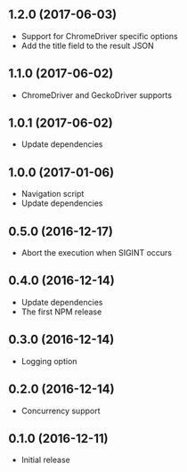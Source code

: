 ## 1.2.0 (2017-06-03)

* Support for ChromeDriver specific options
* Add the title field to the result JSON

## 1.1.0 (2017-06-02)

* ChromeDriver and GeckoDriver supports

## 1.0.1 (2017-06-02)

* Update dependencies

## 1.0.0 (2017-01-06)

* Navigation script
* Update dependencies

## 0.5.0 (2016-12-17)

* Abort the execution when SIGINT occurs

## 0.4.0 (2016-12-14)

* Update dependencies
* The first NPM release

## 0.3.0 (2016-12-14)

* Logging option

## 0.2.0 (2016-12-14)

* Concurrency support

## 0.1.0 (2016-12-11)

* Initial release

